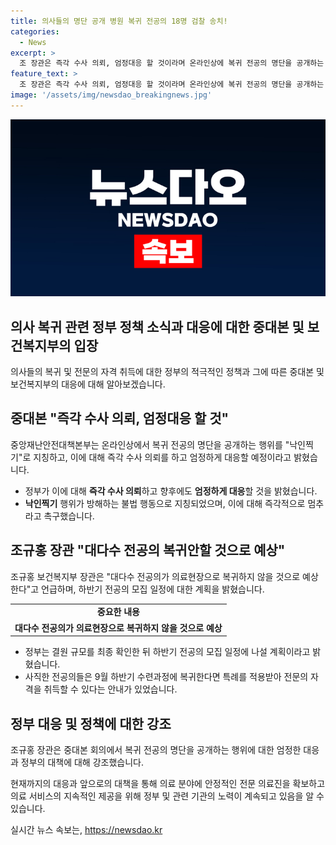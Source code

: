 ```yaml
---
title: 의사들의 명단 공개 병원 복귀 전공의 18명 검찰 송치!
categories:
  - News
excerpt: >
  조 장관은 즉각 수사 의뢰, 엄정대응 할 것이라며 온라인상에 복귀 전공의 명단을 공개하는 행위를 중단할 것을 촉구했다. 또한, 정부는 복귀 전공의 명단 인터넷 게시 등 사건에 가담한 18명을 검찰에 송치했으며, 대다수 전공의가 의료현장으로 복귀하지 않을 것으로 예상된다고 말했다. 미복귀 전공의들도 9월에는 다시 의료현장으로 복귀할 수 있도록 적극적으로 설득해주기를 당부했다.
feature_text: >
  조 장관은 즉각 수사 의뢰, 엄정대응 할 것이라며 온라인상에 복귀 전공의 명단을 공개하는 행위를 중단할 것을 촉구했다. 또한, 정부는 복귀 전공의 명단 인터넷 게시 등 사건에 가담한 18명을 검찰에 송치했으며, 대다수 전공의가 의료현장으로 복귀하지 않을 것으로 예상된다고 말했다. 미복귀 전공의들도 9월에는 다시 의료현장으로 복귀할 수 있도록 적극적으로 설득해주기를 당부했다.
image: '/assets/img/newsdao_breakingnews.jpg'
---
```


<p><img src="/assets/img/newsdao_breakingnews.jpg" alt="ontimetimes 속보" /></p>

<h2>의사 복귀 관련 정부 정책 소식과 대응에 대한 중대본 및 보건복지부의 입장</h2>

<p data-ke-size="size16">의사들의 복귀 및 전문의 자격 취득에 대한 정부의 적극적인 정책과 그에 따른 중대본 및 보건복지부의 대응에 대해 알아보겠습니다.</p>

<h2>중대본 "즉각 수사 의뢰, 엄정대응 할 것"</h2>

<p>중앙재난안전대책본부는 온라인상에서 복귀 전공의 명단을 공개하는 행위를 "낙인찍기"로 지칭하고, 이에 대해 즉각 수사 의뢰를 하고 엄정하게 대응할 예정이라고 밝혔습니다.</p>

<ul>
    <li>정부가 이에 대해 <b>즉각 수사 의뢰</b>하고 향후에도 <b>엄정하게 대응</b>할 것을 밝혔습니다.</li>
    <li><b>낙인찍기</b> 행위가 방해하는 불법 행동으로 지칭되었으며, 이에 대해 즉각적으로 멈추라고 촉구했습니다.</li>
</ul>

<h2>조규홍 장관 "대다수 전공의 복귀안할 것으로 예상"</h2>

<p>조규홍 보건복지부 장관은 "대다수 전공의가 의료현장으로 복귀하지 않을 것으로 예상한다"고 언급하며, 하반기 전공의 모집 일정에 대한 계획을 밝혔습니다.</p>

<table>
    <tr>
        <td style="text-align: center; height: 17px;"><b>중요한 내용</b></td>
    </tr>
    <tr>
        <td style="text-align: center; height: 17px;"><b>대다수 전공의가 의료현장으로 복귀하지 않을 것으로 예상</b></td>
    </tr>
</table>

<ul>
    <li>정부는 결원 규모를 최종 확인한 뒤 하반기 전공의 모집 일정에 나설 계획이라고 밝혔습니다.</li>
    <li>사직한 전공의들은 9월 하반기 수련과정에 복귀한다면 특례를 적용받아 전문의 자격을 취득할 수 있다는 안내가 있었습니다.</li>
</ul>

<h2>정부 대응 및 정책에 대한 강조</h2>

<p>조규홍 장관은 중대본 회의에서 복귀 전공의 명단을 공개하는 행위에 대한 엄정한 대응과 정부의 대책에 대해 강조했습니다.</p>

<p data-ke-size="size16">현재까지의 대응과 앞으로의 대책을 통해 의료 분야에 안정적인 전문 의료진을 확보하고 의료 서비스의 지속적인 제공을 위해 정부 및 관련 기관의 노력이 계속되고 있음을 알 수 있습니다.</p>
실시간 뉴스 속보는, <a href="https://newsdao.kr" rel="dofollow">https://newsdao.kr</a>


